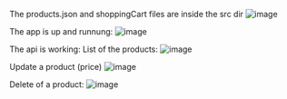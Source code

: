 The products.json and shoppingCart files are inside the src dir
![image](https://github.com/edarriagagdl/NodeJS/assets/60407032/a438c572-f259-425e-bbe1-ba5e5a5d25fb)

The app is up and runnung:
![image](https://github.com/edarriagagdl/NodeJS/assets/60407032/31b3bd34-b6b2-4e82-8685-2b225139f6c7)

The api is working:
List of the products:
![image](https://github.com/edarriagagdl/NodeJS/assets/60407032/f9825697-5745-40b6-baaa-82c5644b88ee)

Update a product (price)
![image](https://github.com/edarriagagdl/NodeJS/assets/60407032/c42d69e4-9478-416f-b980-ff8b64760c6c)


Delete of a product:
![image](https://github.com/edarriagagdl/NodeJS/assets/60407032/0a145015-a8c7-4c2a-9bee-d066469c7174)
